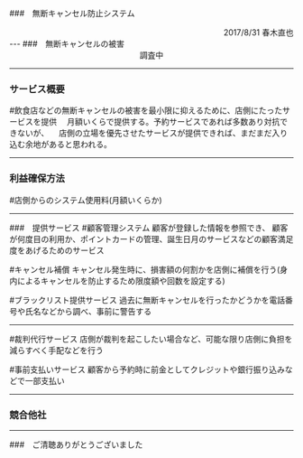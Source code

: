 ###　無断キャンセル防止システム
  
  
<div style="text-align: right;">
2017/8/31 春木直也
</div>
---
###　無断キャンセルの被害
 
 
<div style="text-align: center;">
調査中
</div>

---
### サービス概要

#飲食店などの無断キャンセルの被害を最小限に抑えるために、店側にたったサービスを提供
　月額いくらで提供する。予約サービスであれば多数あり対抗できないが、 
　店側の立場を優先させたサービスが提供できれば、まだまだ入り込む余地があると思われる。

---
### 利益確保方法
  
#店側からのシステム使用料(月額いくらか)
  
---
###　提供サービス
#顧客管理システム
顧客が登録した情報を参照でき、
顧客が何度目の利用か、ポイントカードの管理、誕生日月のサービスなどの顧客満足度をあげるためのサービス

#キャンセル補償
キャンセル発生時に、損害額の何割かを店側に補償を行う(身内によるキャンセルを防止するため限度額や回数を設定する)
  
#ブラックリスト提供サービス
過去に無断キャンセルを行ったかどうかを電話番号や氏名などから調べ、事前に警告する

---
  
#裁判代行サービス
店側が裁判を起こしたい場合など、可能な限り店側に負担を減らすべく手配などを行う

#事前支払いサービス
顧客から予約時に前金としてクレジットや銀行振り込みなどで一部支払い

---
### 競合他社


---

###　ご清聴ありがとうございました
